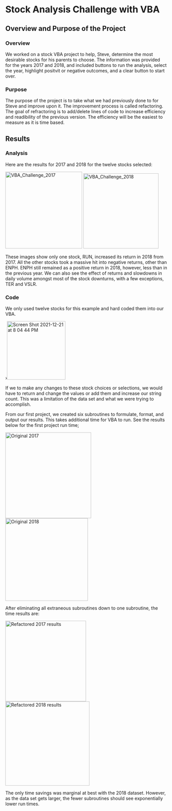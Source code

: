 # Stock Analysis Challenge with VBA

## Overview and Purpose of the Project

### Overview

We worked on a stock VBA project to help, Steve, determine the most desirable stocks for his parents to choose.  The information was provided for the years 2017 and 2018, and included buttons to run the analysis, select the year, highlight positvit or negative outcomes, and a clear button to start over.

### Purpose
The purpose of the project is to take what we had previously done to for Steve and improve upon it.  The improvement process is called refactoring.  The goal of refractoring is to add/delete lines of code to increase efficiency and readibility of the previous version.  The efficiency will be the easiest to measure as it is time based.

## Results

### Analysis
Here are the results for 2017 and 2018 for the twelve stocks selected:

<img width="239" alt="VBA_Challenge_2017" src="https://user-images.githubusercontent.com/91889241/147021968-33c76d56-f7fc-4b8c-b4a9-d2172f2ced8c.png">
<img width="234" alt="VBA_Challenge_2018" src="https://user-images.githubusercontent.com/91889241/147021980-e5a97b06-1ac6-41fc-9781-bde7dc102f9a.png">

These images show only one stock, RUN, increased its return in 2018 from 2017.  All the other stocks took a massive hit into negative returns, other than ENPH.  ENPH still remained as a positive return in 2018, however, less than in the previous year.  We can also see the effect of returns and slowdowns in daily volume amongst most of the stock downturns, with a few exceptions, TER and VSLR.

### Code
We only used twelve stocks for this example and hard coded them into our VBA.

›<img width="182" alt="Screen Shot 2021-12-21 at 8 04 44 PM" src="https://user-images.githubusercontent.com/91889241/147022657-b2ca2eb3-1856-4151-88fb-b1a55a7355e2.png">

If we to make any changes to these stock choices or selections, we would have to return and change the values or add them and increase our string count.  This was a limitation of the data set and what we were trying to accomplish.

From our first project, we created six subroutines to formulate, format, and output our results.  This takes additional time for VBA to run.  See the results below for the first project run time;

<img width="267" alt="Original 2017" src="https://user-images.githubusercontent.com/91889241/147024511-3849a4e2-8399-488b-ab5f-011857403602.png">
<img width="257" alt="Original 2018" src="https://user-images.githubusercontent.com/91889241/147024517-e67f7f9c-1183-4123-9d87-04e60bd27909.png">

After eliminating all extraneous subroutines down to one subroutine, the time results are:

<img width="251" alt="Refactored 2017 results" src="https://user-images.githubusercontent.com/91889241/147023863-4305dd8c-c13a-4fe0-bb4d-ef31b395752d.png">
<img width="262" alt="Refactored 2018 results" src="https://user-images.githubusercontent.com/91889241/147023865-5094a835-a9f1-4192-9d06-bfbf2d6ed921.png">

The only time savings was marginal at best with the 2018 dataset.  However, as the data set gets larger, the fewer subroutines should see exponentially lower run times.
